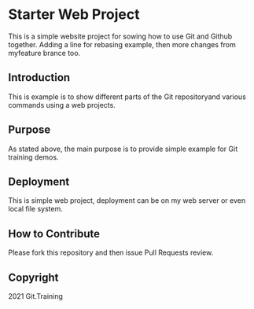 # Starter Web Project

This is a simple website project for sowing how to use Git and Github together. Adding a line for rebasing example, then more changes from myfeature brance too.

## Introduction

This is example is to show different parts of the Git repositoryand various commands using a web projects.

## Purpose

As stated above, the main purpose is to provide simple example for Git training demos.

## Deployment

This is simple web project, deployment can be on my web server or even local file system.

## How to Contribute

Please fork this repository and then issue Pull Requests review.

## Copyright

2021 Git.Training